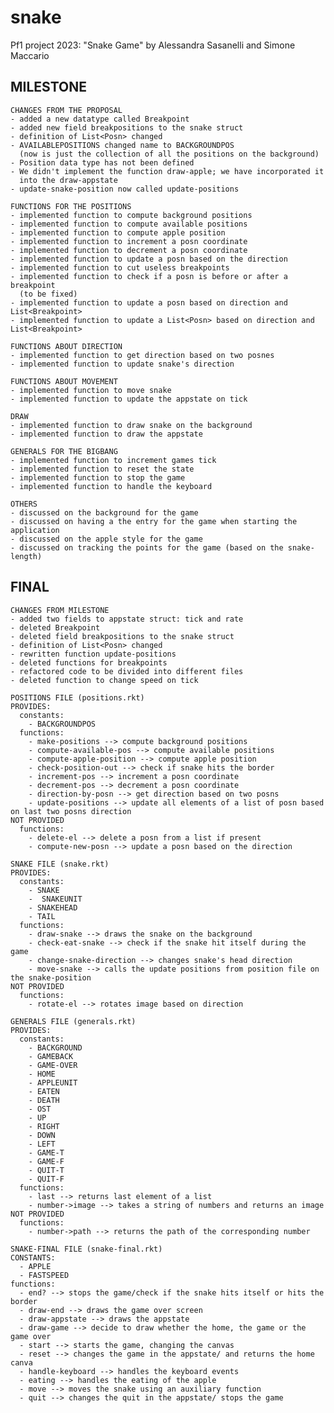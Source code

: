 # snake
Pf1 project 2023: "Snake Game"
by Alessandra Sasanelli and Simone Maccario

MILESTONE
-------------------------------------------
    CHANGES FROM THE PROPOSAL
    - added a new datatype called Breakpoint
    - added new field breakpositions to the snake struct
    - definition of List<Posn> changed
    - AVAILABLEPOSITIONS changed name to BACKGROUNDPOS 
      (now is just the collection of all the positions on the background)
    - Position data type has not been defined
    - We didn't implement the function draw-apple; we have incorporated it
      into the draw-appstate
    - update-snake-position now called update-positions

    FUNCTIONS FOR THE POSITIONS
    - implemented function to compute background positions
    - implemented function to compute available positions
    - implemented function to compute apple position
    - implemented function to increment a posn coordinate
    - implemented function to decrement a posn coordinate
    - implemented function to update a posn based on the direction
    - implemented function to cut useless breakpoints
    - implemented function to check if a posn is before or after a breakpoint 
      (to be fixed)
    - implemented function to update a posn based on direction and List<Breakpoint>
    - implemented function to update a List<Posn> based on direction and List<Breakpoint>
    
    FUNCTIONS ABOUT DIRECTION
    - implemented function to get direction based on two posnes
    - implemented function to update snake's direction

    FUNCTIONS ABOUT MOVEMENT
    - implemented function to move snake
    - implemented function to update the appstate on tick

    DRAW
    - implemented function to draw snake on the background
    - implemented function to draw the appstate
    
    GENERALS FOR THE BIGBANG
    - implemented function to increment games tick
    - implemented function to reset the state
    - implemented function to stop the game
    - implemented function to handle the keyboard
    
    OTHERS
    - discussed on the background for the game
    - discussed on having a the entry for the game when starting the application
    - discussed on the apple style for the game
    - discussed on tracking the points for the game (based on the snake-length)

FINAL
--------------------------------------------------------------------------------
    CHANGES FROM MILESTONE
    - added two fields to appstate struct: tick and rate
    - deleted Breakpoint
    - deleted field breakpositions to the snake struct
    - definition of List<Posn> changed
    - rewritten function update-positions
    - deleted functions for breakpoints
    - refactored code to be divided into different files
    - deleted function to change speed on tick

    POSITIONS FILE (positions.rkt)
    PROVIDES:
      constants: 
        - BACKGROUNDPOS
      functions:
        - make-positions --> compute background positions
        - compute-available-pos --> compute available positions
        - compute-apple-position --> compute apple position
        - check-position-out --> check if snake hits the border
        - increment-pos --> increment a posn coordinate
        - decrement-pos --> decrement a posn coordinate
        - direction-by-posn --> get direction based on two posns
        - update-positions --> update all elements of a list of posn based on last two posns direction
    NOT PROVIDED
      functions:
        - delete-el --> delete a posn from a list if present
        - compute-new-posn --> update a posn based on the direction

    SNAKE FILE (snake.rkt)
    PROVIDES:
      constants: 
        - SNAKE
        -  SNAKEUNIT
        - SNAKEHEAD
        - TAIL
      functions:
        - draw-snake --> draws the snake on the background
        - check-eat-snake --> check if the snake hit itself during the game
        - change-snake-direction --> changes snake's head direction
        - move-snake --> calls the update positions from position file on the snake-position
    NOT PROVIDED
      functions:
        - rotate-el --> rotates image based on direction

    GENERALS FILE (generals.rkt)
    PROVIDES:
      constants: 
        - BACKGROUND
        - GAMEBACK
        - GAME-OVER
        - HOME
        - APPLEUNIT
        - EATEN
        - DEATH
        - OST
        - UP
        - RIGHT
        - DOWN
        - LEFT
        - GAME-T
        - GAME-F
        - QUIT-T
        - QUIT-F
      functions:
        - last --> returns last element of a list
        - number->image --> takes a string of numbers and returns an image
    NOT PROVIDED
      functions:
        - number->path --> returns the path of the corresponding number

    SNAKE-FINAL FILE (snake-final.rkt)
    CONSTANTS: 
      - APPLE
      - FASTSPEED
    functions:
      - end? --> stops the game/check if the snake hits itself or hits the border
      - draw-end --> draws the game over screen
      - draw-appstate --> draws the appstate
      - draw-game --> decide to draw whether the home, the game or the game over
      - start --> starts the game, changing the canvas
      - reset --> changes the game in the appstate/ and returns the home canva
      - handle-keyboard --> handles the keyboard events
      - eating --> handles the eating of the apple
      - move --> moves the snake using an auxiliary function
      - quit --> changes the quit in the appstate/ stops the game